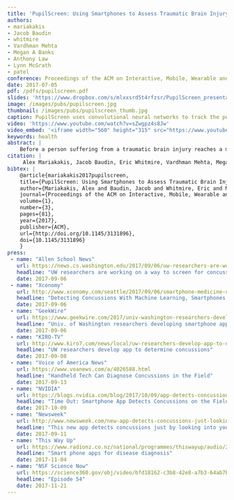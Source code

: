 ```yaml
---
title: 'PupilScreen: Using Smartphones to Assess Traumatic Brain Injury'
authors: 
- mariakakis
- Jacob Baudin
- whitmire
- Vardhman Mehta
- Megan A Banks
- Anthony Law
- Lynn McGrath
- patel
conference: Proceedings of the ACM on Interactive, Mobile, Wearable and Ubiquitous Technologies (IMWUT), 2017
date: 2017-07-05
pdf: /pdfs/pupilscreen.pdf
slides: 'https://www.dropbox.com/s/mlxxsrd5t4rfzsr/PupilScreen_presentation.pptx?dl=0'
image: /images/pubs/pupilscreen.jpg
thumbnail: /images/pubs/pupilscreen_thumb.jpg
caption: PupilScreen uses convolutional neural networks to track the pupillary light reflex (PLR)
video: 'https://www.youtube.com/watch?v=sZwgpz4s8Jw'
video_embed: '<iframe width="560" height="315" src="https://www.youtube.com/embed/sZwgpz4s8Jw" frameborder="0" allowfullscreen></iframe>'
keywords: health
abstract: |
    Before a person suffering from a traumatic brain injury reaches a medical facility, measuring their pupillary light reflex (PLR) is one of the few quantitative measures a clinician can use to predict their outcome. We propose PupilScreen, a smartphone app and accompanying 3D-printed box that combines the repeatability, accuracy, and precision of a clinical device with the ubiquity and convenience of the penlight test that clinicians regularly use in emergency situations. The PupilScreen app stimulates the patient’s eyes using the smartphone’s flash and records the response using the camera. The PupilScreen box, akin to a head-mounted virtual reality display, controls the eyes’ exposure to light. The recorded video is processed using convolutional neural networks that track the pupil diameter over time, allowing for the derivation of clinically relevant measures. We tested two different network architectures and found that a fully convolutional neural network was able to track pupil diameter with a median error of 0.30 mm. We also conducted a pilot clinical evaluation with six patients who had suffered a TBI and found that clinicians were almost perfect when separating unhealthy pupillary light reflexes from healthy ones using PupilScreen alone.
citation: |
     Alex Mariakakis, Jacob Baudin, Eric Whitmire, Vardhman Mehta, Megan A. Banks, Anthony Law, Lynn McGrath, and Shwetak N. Patel. (2017). PupilScreen: Using Smartphones to Assess Traumatic Brain Injury. Proceedings of the ACM on Interactive, Mobile, Wearable and Ubiquitous Technologies, 1(3), 81. DOI: https://doi.org/10.1145/3131896
bibtex: |
    @article{mariakakis2017pupilscreen,
    title={PupilScreen: Using Smartphones to Assess Traumatic Brain Injury},
    author={Mariakakis, Alex and Baudin, Jacob and Whitmire, Eric and Mehta, Vardhman and Banks, Megan A and Law, Anthony and McGrath, Lynn and Patel, Shwetak N},
    journal={Proceedings of the ACM on Interactive, Mobile, Wearable and Ubiquitous Technologies},
    volume={1},
    number={3},
    pages={81},
    year={2017},
    publisher={ACM},
    url={http://doi.org/10.1145/3131896},
    doi={10.1145/3131896}
    }
press:
 - name: "Allen School News"
   url: https://news.cs.washington.edu/2017/09/06/uw-researchers-are-working-on-a-way-to-screen-for-concussion-using-a-smartphone/
   headline: "UW researchers are working on a way to screen for concussion using a smartphone"
   date: 2017-09-06
 - name: "Xconomy"
   url: http://www.xconomy.com/seattle/2017/09/06/smartphone-medicine-uw-researchers-detect-concussions-with-an-app/#
   headline: "Detecting Concussions With Machine Learning, Smartphones, and a Startup"
   date: 2017-09-06
 - name: "GeekWire"
   url: https://www.geekwire.com/2017/univ-washington-researchers-developing-smartphone-app-can-detect-concussions/
   headline: "Univ. of Washington researchers developing smartphone app that can detect concussions"
   date: 2017-09-06
 - name: "KIRO-TV"
   url: http://www.kiro7.com/news/local/uw-researchers-develop-app-to-determine-concussions/605567500
   headline: "UW researchers develop app to determine concussions"
   date: 2017-09-08
 - name: "Voice of America News"
   url: https://www.voanews.com/a/4026588.html
   headline: "Handheld Tech Can Diagnose Concussions in the Field"
   date: 2017-09-13
 - name: "NVIDIA"
   url: https://blogs.nvidia.com/blog/2017/10/09/app-detects-concussions/
   headline: "Time Out: Smartphone App Detects Concussions on the Field"
   date: 2017-10-09
 - name: "Newsweek"
   url: http://www.newsweek.com/new-app-detects-concussions-just-looking-your-eyes-663218
   headline: "This new app detects concussions just by looking into your eyes"
   date: 2017-09-11
 - name: "This Way Up"
   url: https://www.radionz.co.nz/national/programmes/thiswayup/audio/2018620257/smart-phone-apps-for-disease-diagnosis
   headline: "Smart phone apps for disease diagnosis"
   date: 2017-11-04
 - name: "NSF Science Now"
   url: https://science360.gov/obj/video/bfd18162-c3b8-42e8-a7b3-64ab7b898818/science-now-54
   headline: "Episode 54"
   date: 2017-11-21
---
```

